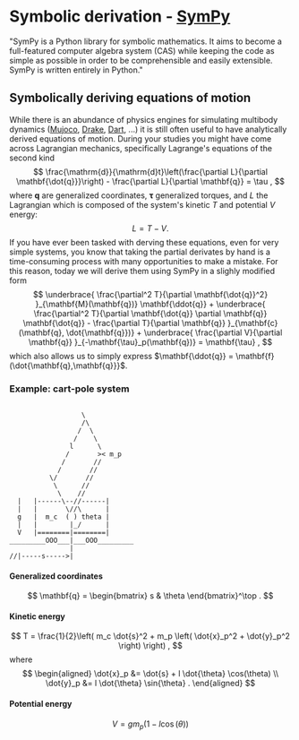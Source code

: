 # Symbolic derivation - [SymPy](https://www.sympy.org/en/index.html)

"SymPy is a Python library for symbolic mathematics. It aims to become a full-featured computer algebra system (CAS) while keeping the code as simple as possible in order to be comprehensible and easily extensible. SymPy is written entirely in Python."

## Symbolically deriving equations of motion

While there is an abundance of physics engines for simulating multibody dynamics ([Mujoco](https://mujoco.org/), [Drake](https://drake.mit.edu/), [Dart](https://dartsim.github.io/), ...) it is still often useful to have analytically derived equations of motion. During your studies you might have come across Lagrangian mechanics, specifically Lagrange's equations of the second kind
$$
\frac{\mathrm{d}}{\mathrm{d}t}\left(\frac{\partial L}{\partial \mathbf{\dot{q}}}\right) - \frac{\partial L}{\partial \mathbf{q}} = \tau ,
$$
where $\mathbf{q}$ are generalized coordinates, $\mathbf{\tau}$ generalized torques, and $L$ the Lagrangian which is composed of the system's kinetic $T$ and potential $V$ energy:
$$
L = T - V .
$$
If you have ever been tasked with derving these equations, even for very simple systems, you know that taking the partial derivates by hand is a time-consuming process with many opportunities to make a mistake. For this reason, today we will derive them using SymPy in a slighly modified form
$$
\underbrace{
\frac{\partial^2 T}{\partial \mathbf{\dot{q}}^2}
}_{\mathbf{M}(\mathbf{q})} \mathbf{\ddot{q}}
+
\underbrace{
\frac{\partial^2 T}{\partial \mathbf{\dot{q}} \partial \mathbf{q}} \mathbf{\dot{q}} - \frac{\partial T}{\partial \mathbf{q}}
}_{\mathbf{c}(\mathbf{q}, \dot{\mathbf{q}})}
+
\underbrace{
\frac{\partial V}{\partial \mathbf{q}}
}_{-\mathbf{\tau}_p(\mathbf{q})}
= \mathbf{\tau} ,
$$
which also allows us to simply express $\mathbf{\ddot{q}} = \mathbf{f}(\dot{\mathbf{q},\mathbf{q}}}$.

### Example: cart-pole system

```
                              
                  \
                  /\
                 /  \
                /    \
               l      \
              /       >< m_p
             /       // 
            /       //
          \/       //
           \      //
            \    //
  |   |------\--//------|
  |   |       \//\      |
  g   |  m_c  ( ) theta |
  |   |        |_/      |
  V   |========|========|
_________OOO___|___OOO_________
               |
//|-----s----->|
```

#### Generalized coordinates
$$
\mathbf{q} = \begin{bmatrix} s & \theta \end{bmatrix}^\top .
$$

#### Kinetic energy 
$$
T = \frac{1}{2}\left( m_c  \dot{s}^2 + m_p  \left( \dot{x}_p^2 + \dot{y}_p^2 \right) \right) ,
$$
where
$$
\begin{aligned}
	\dot{x}_p &= \dot{s} + l \dot{\theta}  \cos(\theta) \\
	\dot{y}_p &= l \dot{\theta}  \sin{\theta} . 
\end{aligned}
$$

#### Potential energy
$$
V = g  m_p  (1 - l  \cos(\theta) )
$$ 
